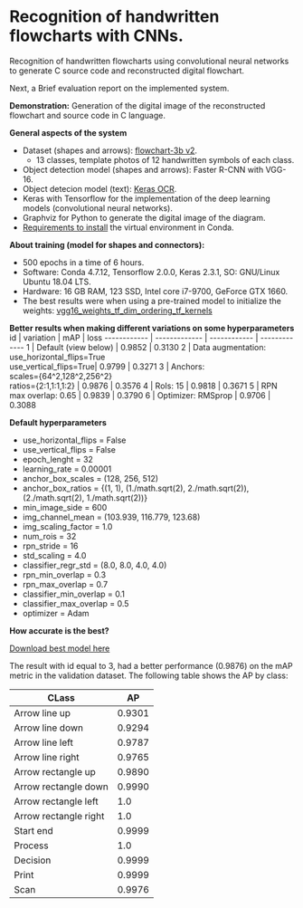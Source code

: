 # Recognition of handwritten flowcharts with CNNs.
Recognition of handwritten flowcharts using convolutional neural networks to generate C source code and reconstructed digital flowchart.

Next, a Brief evaluation report on the implemented system.

**Demonstration:** Generation of the digital image of the reconstructed flowchart and source code in C language.

**General aspects of the system**
* Dataset (shapes and arrows): [flowchart-3b v2](https://mega.nz/file/ce43iDSb#x4n6WiWK3HBEXdXu8YYEEObi92EwsNOlboDNrkmVEaY).
  - 13 classes, template photos of 12 handwritten symbols of each class.
* Object detection model (shapes and arrows): Faster R-CNN with VGG-16.
* Object detecion model (text): [Keras OCR](https://pypi.org/project/keras-ocr/).
* Keras with Tensorflow for the implementation of the deep learning models (convolutional neural networks).
* Graphviz for Python to generate the digital image of the diagram.
* [Requirements to install](https://drive.google.com/file/d/15uwCCZs8yFWHcfRW3c-Oh8RQjerPDWil/view?usp=sharing) the virtual environment in Conda.

**About training (model for shapes and connectors):**
- 500 epochs in a time of 6 hours.
- Software: Conda 4.7.12, Tensorflow 2.0.0, Keras 2.3.1, SO: GNU/Linux Ubuntu 18.04 LTS.
- Hardware: 16 GB RAM, 123 SSD, Intel core  i7-9700, GeForce GTX 1660.
- The best results were when using a pre-trained model to initialize the weights: [vgg16_weights_tf_dim_ordering_tf_kernels](https://github.com/fchollet/deep-learning-models/releases)

**Better results when making different variations on some hyperparameters**
id | variation | mAP | loss
------------ | ------------- | ------------ | -------------
1 | Default (view below) | 0.9852 | 0.3130
2 | Data augmentation: <br>use_horizontal_flips=True <br>use_vertical_flips=True| 0.9799 | 0.3271
3 | Anchors: <br>scales={64^2,128^2,256^2}<br>ratios={2:1,1:1,1:2} | 0.9876 | 0.3576
4 | RoIs: 15 | 0.9818 | 0.3671
5 | RPN max overlap: 0.65 | 0.9839 | 0.3790
6 | Optimizer: RMSprop | 0.9706 | 0.3088

**Default hyperparameters**
- use_horizontal_flips = False
- use_vertical_flips = False
- epoch_lenght = 32
- learning_rate = 0.00001
- anchor_box_scales = (128, 256, 512)
- anchor_box_ratios = {(1, 1), (1./math.sqrt(2), 2./math.sqrt(2)), (2./math.sqrt(2), 1./math.sqrt(2))}
- min_image_side = 600
- img_channel_mean = (103.939, 116.779, 123.68)
- img_scaling_factor = 1.0
- num_rois = 32
- rpn_stride = 16
- std_scaling = 4.0
- classifier_regr_std = (8.0, 8.0, 4.0, 4.0)
- rpn_min_overlap = 0.3
- rpn_max_overlap = 0.7
- classifier_min_overlap = 0.1
- classifier_max_overlap = 0.5
- optimizer =  Adam

**How accurate is the best?**

[Download best model here](https://drive.google.com/open?id=1vqM2mkwkp9tNKybGvLD_LxCi01MzJufx)

The result with id equal to 3, had a better performance (0.9876) on the mAP metric in the validation dataset. The following table shows the AP by class:

CLass | AP
------------ | -------------
Arrow line up | 0.9301
Arrow line down | 0.9294
Arrow line left | 0.9787
Arrow line right | 0.9765
Arrow rectangle up | 0.9890
Arrow rectangle down | 0.9990
Arrow rectangle left | 1.0
Arrow rectangle right | 1.0
Start end | 0.9999
Process | 1.0
Decision | 0.9999
Print | 0.9999
Scan | 0.9976
